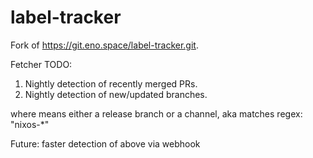 # label-tracker

Fork of <https://git.eno.space/label-tracker.git>.

Fetcher TODO:

1. Nightly detection of recently merged PRs.
2. Nightly detection of new/updated <interesting> branches.

where <interesting> means either a release branch or a channel, aka matches regex: "nixos-*"

Future: faster detection of above via webhook

